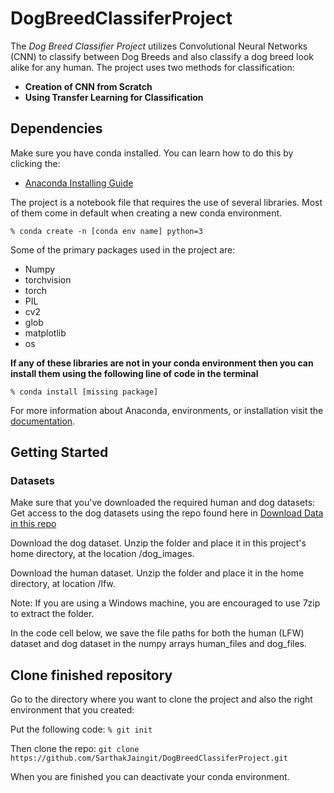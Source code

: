 # DogBreedClassiferProject
The _Dog Breed Classifier Project_ utilizes Convolutional Neural Networks (CNN) to classify between Dog Breeds and also classify a dog breed look alike for any human.
The project uses two methods for classification:
- **Creation of CNN from Scratch**
- **Using Transfer Learning for Classification**

## Dependencies 
Make sure you have conda installed. You can learn how to do this by clicking the: 
- [Anaconda Installing Guide](https://docs.anaconda.com/anaconda/install/)

The project is a notebook file that requires the use of several libraries. Most of them come in default when creating a new conda environment. 

`% conda create -n [conda env name] python=3`

Some of the primary packages used in the project are:

* Numpy
* torchvision
* torch 
* PIL
* cv2
* glob
* matplotlib
* os

**If any of these libraries are not in your conda environment then you can install them using the following line of code in the terminal**

`% conda install [missing package]`

For more information about Anaconda, environments, or installation visit the [documentation](https://docs.anaconda.com/). 

## Getting Started
### Datasets

Make sure that you've downloaded the required human and dog datasets:
Get access to the dog datasets using the repo found here in [Download Data in this repo](https://github.com/udacity/deep-learning-v2-pytorch/tree/master/project-dog-classification)

Download the dog dataset. Unzip the folder and place it in this project's home directory, at the location /dog_images.

Download the human dataset. Unzip the folder and place it in the home directory, at location /lfw.

Note: If you are using a Windows machine, you are encouraged to use 7zip to extract the folder.

In the code cell below, we save the file paths for both the human (LFW) dataset and dog dataset in the numpy arrays human_files and dog_files.

## Clone finished repository
Go to the directory where you want to clone the project and also the right environment that you created:

Put the following code:
`% git init`

Then clone the repo:
`git clone https://github.com/SarthakJaingit/DogBreedClassiferProject.git`

When you are finished you can deactivate your conda environment. 



